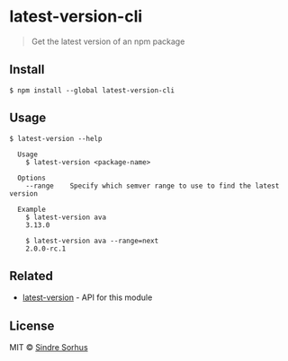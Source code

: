 # latest-version-cli

> Get the latest version of an npm package


## Install

```
$ npm install --global latest-version-cli
```


## Usage

```
$ latest-version --help

  Usage
    $ latest-version <package-name>

  Options
    --range    Specify which semver range to use to find the latest version

  Example
    $ latest-version ava
    3.13.0

    $ latest-version ava --range=next
    2.0.0-rc.1
```


## Related

- [latest-version](https://github.com/sindresorhus/latest-version) - API for this module


## License

MIT © [Sindre Sorhus](https://sindresorhus.com)
